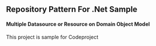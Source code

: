 ## Repository Pattern For .Net Sample
#### Multiple Datasource or Resource on Domain Object Model
This project is sample for Codeproject